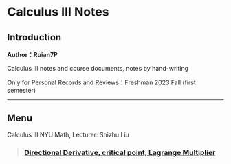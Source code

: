 # Calculus III Notes

## Introduction

**Author：Ruian7P**

Calculus III notes and course documents, notes by hand-writing

Only for Personal Records and Reviews：Freshman 2023 Fall (first semester)

----

## Menu

Calculus III NYU Math, Lecturer: Shizhu Liu

>### [Directional Derivative, critical point, Lagrange Multiplier](https://github.com/Ruian7P/Calculus-III/blob/main/Directional%20Derivative%2C%20critical%20point%2C%20Lagrange%20Multiplier.pdf)



